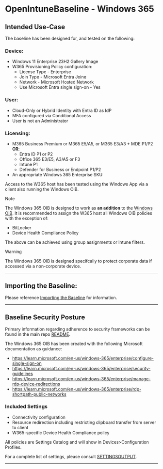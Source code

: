 # OpenIntuneBaseline - Windows 365

## Intended Use-Case
The baseline has been designed for, and tested on the following:

### Device:
* Windows 11 Enterprise 23H2 Gallery Image
* W365 Provisioning Policy configuration:
    * License Type - Enterprise
    * Join Type - Microsoft Entra Joine
    * Network - Microsoft Hosted Network
    * Use Microsoft Entra single sign-on - Yes

### User:
* Cloud-Only or Hybrid Identity with Entra ID as IdP
* MFA configured via Conditional Access
* User is not an Administrator

### Licensing:
* M365 Business Premium or M365 E5/A5, or M365 E3/A3 + MDE P1/P2 
<br>**OR**:
    * Entra ID P1 or P2
    * Office 365 E3/E5, A3/A5 or F3
    * Intune P1
    * Defender for Business or Endpoint P1/P2
* An appropriate Windows 365 Enterprise SKU

Access to the W365 host has been tested using the Windows App via a client also running the Windows OIB.

> [!NOTE]
> The Windows 365 OIB is designed to work as **an addition** to the [Windows OIB](/WINDOWS/README.md). It is recommended to assign the W365 host all Windows OIB policies with the exception of:
> * BitLocker
> * Device Health Compliance Policy
>
> The above can be achieved using group assignments or Intune filters.

> [!WARNING]
> The Windows 365 OIB is designed specifcally to protect corporate data if accessed via a non-corporate device.

---

## Importing the Baseline:
Please reference [Importing the Baseline](/README.md#importing_the_baseline) for information.

---

## Baseline Security Posture
Primary information regarding adherence to security frameworks can be found in the main repo [README](/README.md#security-framework-adherence).

The Windows 365 OIB has been created with the following Microsoft documentation as guidance:
* https://learn.microsoft.com/en-us/windows-365/enterprise/configure-single-sign-on
* https://learn.microsoft.com/en-us/windows-365/enterprise/security-guidelines
* https://learn.microsoft.com/en-us/windows-365/enterprise/manage-rdp-device-redirections
* https://learn.microsoft.com/en-us/windows-365/enterprise/rdp-shortpath-public-networks

### Included Settings
* Connectivity configuration
* Resource redirection including restricting clipboard transfer from server to client
* W365-specific Device Health Compliance policy

All policies are Settings Catalog and will show in Devices>Configuration Profiles.

For a complete list of settings, please consult [SETTINGSOUTPUT](/WINDOWS365/SETTINGSOUTPUT.md).

---